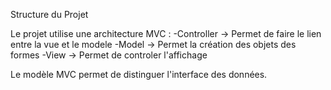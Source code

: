 Structure du Projet

Le projet utilise une architecture MVC :
    -Controller -> Permet de faire le lien entre la vue et le modele
    -Model -> Permet la création des objets des formes
    -View -> Permet de controler l'affichage
    
Le modèle MVC permet de distinguer l'interface des données.

